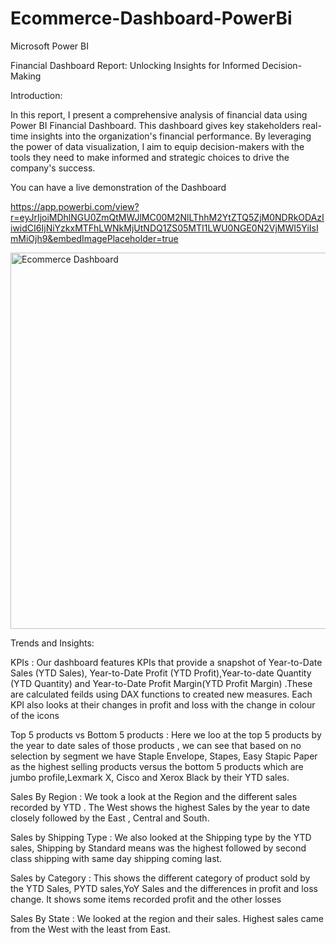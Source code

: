 # Ecommerce-Dashboard-PowerBi
Microsoft Power BI

Financial Dashboard Report: Unlocking Insights for Informed Decision-Making

Introduction:

In this report, I present a comprehensive analysis of financial data using Power BI Financial Dashboard. This dashboard gives key stakeholders real-time insights into the organization's financial performance. By leveraging the power of data visualization, I aim to equip decision-makers with the tools they need to make informed and strategic choices to drive the company's success.

You can have a live demonstration of the Dashboard

https://app.powerbi.com/view?r=eyJrIjoiMDhlNGU0ZmQtMWJlMC00M2NlLThhM2YtZTQ5ZjM0NDRkODAzIiwidCI6IjNiYzkxMTFhLWNkMjUtNDQ1ZS05MTI1LWU0NGE0N2VjMWI5YiIsImMiOjh9&embedImagePlaceholder=true



<img width="602" alt="Ecommerce Dashboard" src="https://github.com/BenDatta/Ecommerce-Dashboard-PowerBi/assets/135694513/c19e1b2d-9bbf-460a-87a6-5a16490ac8e9">

Trends and Insights:

KPIs : Our dashboard features KPIs that provide a snapshot of Year-to-Date Sales (YTD Sales), Year-to-Date Profit (YTD Profit),Year-to-date Quantity (YTD Quantity) and Year-to-Date Profit Margin(YTD Profit Margin) .These are calculated feilds using DAX functions to created new measures. Each KPI also looks at their changes in profit and loss with the change in colour of the icons

Top 5 products vs Bottom 5 products : Here we loo at the top 5 products by the year to date sales of those products , we can see that based on no selection by segment we have Staple Envelope, Stapes, Easy Stapic Paper as the highest selling products versus the bottom 5 products which are jumbo profile,Lexmark X, Cisco and Xerox Black by their YTD sales.

Sales By Region : We took a look at the Region and the different sales recorded by YTD . The West shows the highest Sales by the year to date closely followed by the East , Central and South.

Sales by Shipping Type : We also looked at the Shipping type by the YTD sales, Shipping by Standard means was the highest followed by second class shipping with same day shipping coming last.

Sales by Category : This shows the different category of product sold by the YTD Sales, PYTD sales,YoY Sales and the differences in profit and loss change. It shows some items recorded profit and the other losses

Sales By State : We looked at the region and their sales. Highest sales came from the West with the least from East.

